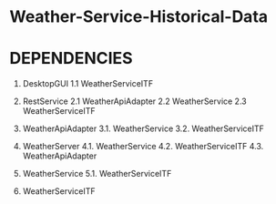 # Weather-Service-Historical-Data

# DEPENDENCIES
1. DesktopGUI
  1.1 WeatherServiceITF
  
2. RestService
  2.1 WeatherApiAdapter
  2.2 WeatherService
  2.3 WeatherServiceITF

3. WeatherApiAdapter
  3.1. WeatherService
  3.2. WeatherServiceITF

4. WeatherServer
  4.1. WeatherService
  4.2. WeatherServiceITF
  4.3. WeatherApiAdapter

5. WeatherService
  5.1. WeatherServiceITF

6. WeatherServiceITF
